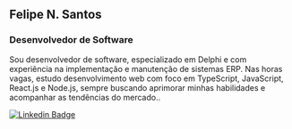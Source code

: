 ## Felipe N. Santos
### Desenvolvedor de Software
Sou desenvolvedor de software, especializado em Delphi e com experiência na implementação e manutenção de sistemas ERP. Nas horas vagas, estudo desenvolvimento web com foco em TypeScript, JavaScript, React.js e Node.js, sempre buscando aprimorar minhas habilidades e acompanhar as tendências do mercado..

<a href="https://www.linkedin.com/in/felipens-dev/"><img alt="Linkedin Badge" src="https://img.shields.io/badge/-Felipe%20N.%20Santos-6633cc?style=flat-square&logo=Linkedin&logoColor=white&link=https://www.linkedin.com/in/felipens-dev/"/></a>


<!---
felipens99/felipens99 is a ✨ special ✨ repository because its `README.md` (this file) appears on your GitHub profile.
You can click the Preview link to take a look at your changes.
--->
